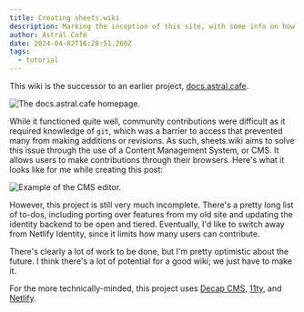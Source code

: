 ```yaml
---
title: Creating sheets.wiki
description: Marking the inception of this site, with some info on how it was created.
author: Astral Café
date: 2024-04-02T16:28:51.260Z
tags:
  - tutorial
---
```

T﻿his wiki is the successor to an earlier project, [docs.astral.cafe](https://docs.astral.cafe/).

![The docs.astral.cafe homepage.](/static/img/docs-astral-cafe-homepage.png "The docs.astral.cafe homepage.")

W﻿hile it functioned quite well, community contributions were difficult as it required knowledge of `git`, which was a barrier to access that prevented many from making additions or revisions. As such, sheets.wiki aims to solve this issue through the use of a Content Management System, or CMS. It allows users to make contributions through their browsers. Here's what it looks like for me while creating this post:

![Example of the CMS editor.](/static/img/cms-example.png "The CMS editor.")

However, this project is still very much incomplete. There's a pretty long list of to-dos, including porting over features from my old site and updating the identity backend to be open and tiered. Eventually, I'd like to switch away from Netlify Identity, since it limits how many users can contribute.

T﻿here's clearly a lot of work to be done, but I'm pretty optimistic about the future. I think there's a lot of potential for a good wiki; we just have to make it.

F﻿or the more technically-minded, this project uses [Decap CMS](https://decapcms.org/), [11ty](https://www.11ty.dev/), and [Netlify](https://www.netlify.com/).